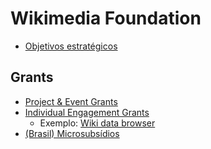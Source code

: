 # Wikimedia Foundation

- [Objetivos
  estratégicos](https://wikimediafoundation.org/wiki/Wikimedia_Movement_Strategic_Plan_Summary)

## Grants

- [Project & Event Grants](https://meta.wikimedia.org/wiki/Grants:PEG)
- [Individual Engagement Grants](https://meta.wikimedia.org/wiki/Grants:IEG)
  - Exemplo: [Wiki data
  	browser](https://meta.wikimedia.org/wiki/Grants:IEG/MediaWiki_data_browser)
- [(Brasil)
  Microsubsídios](https://meta.wikimedia.org/wiki/Programa_Catalisador_do_Brasil/2013-2014/Micro-subs%C3%ADdios/Solicita%C3%A7%C3%A3o)
